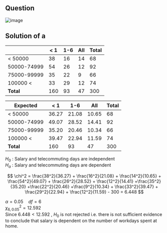 ## Question

![image](https://github.com/user-attachments/assets/283e6fdd-797e-46d8-ac53-d8a5ee733362)

## Solution of a

|             | < 1  | 1-6 | All | Total |
|-------------|------|-----|-----|-------|
| < 50000     | 38   | 16  | 14  | 68    |
| 50000-74999 | 54   | 26  | 12  | 92    |
| 75000-99999 | 35   | 22  | 9   | 66    |
| 100000 <    | 33   | 29  | 12  | 74    |
| **Total**   | 160  | 93  | 47  | 300   |

| Expected    | < 1   |  1-6  |  All  | Total |
|-------------|-------|-------|-------|-------|
| < 50000     | 36.27 | 21.08 | 10.65 | 68    |
| 50000-74999 | 49.07 | 28.52 | 14.41 | 92    |
| 75000-99999 | 35.20 | 20.46 | 10.34 | 66    |
| 100000 <    | 39.47 | 22.94 | 11.59 | 74    |
| **Total**   | 160   | 93    | 47    | 300   |

$H_0$ : Salary and telecommuting days are independent  
$H_a$ : Salary and telecommuting days are dependent

$$
\chi^2 = \frac{38^2}{36.27} + \frac{16^2}{21.08} + \frac{14^2}{10.65} + \frac{54^2}{49.07} + \frac{26^2}{28.52} + \frac{12^2}{14.41} +\frac{35^2}{35.20} +\frac{22^2}{20.46} +\frac{9^2}{10.34} + \frac{33^2}{39.47} + \frac{29^2}{22.94} + \frac{12^2}{11.59} - 300 = 6.448
$$

$\alpha = 0.05 \quad df = 6$  
$\chi^2_{6, 0.05} = 12.592$  
Since $6.448 < 12.592$ , $H_0$ is not rejected i.e. there is not sufficient evidence to conclude that salary is dependent on the number of workdays spent at home.
